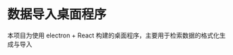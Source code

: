 <!--
 * @Description:
 * @Version: 2.0
 * @Autor: xrzhang03
 * @Date: 2021-08-20 13:17:23
 * @LastEditors: xrzhang03
 * @LastEditTime: 2021-08-20 13:21:10
-->

# 数据导入桌面程序

本项目为使用 electron + React 构建的桌面程序，主要用于检索数据的格式化生成与导入
